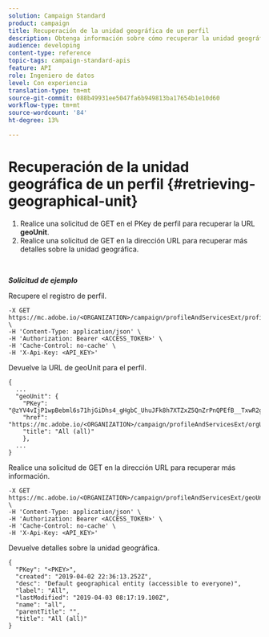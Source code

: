 ```yaml
---
solution: Campaign Standard
product: campaign
title: Recuperación de la unidad geográfica de un perfil
description: Obtenga información sobre cómo recuperar la unidad geográfica de un perfil con API.
audience: developing
content-type: reference
topic-tags: campaign-standard-apis
feature: API
role: Ingeniero de datos
level: Con experiencia
translation-type: tm+mt
source-git-commit: 088b49931ee5047fa6b949813ba17654b1e10d60
workflow-type: tm+mt
source-wordcount: '84'
ht-degree: 13%

---
```



# Recuperación de la unidad geográfica de un perfil {#retrieving-geographical-unit}

1. Realice una solicitud de GET en el PKey de perfil para recuperar la URL **geoUnit**.
1. Realice una solicitud de GET en la dirección URL para recuperar más detalles sobre la unidad geográfica.

<br/>

***Solicitud de ejemplo***

Recupere el registro de perfil.

```
-X GET https://mc.adobe.io/<ORGANIZATION>/campaign/profileAndServicesExt/profile/<PKEY> \
-H 'Content-Type: application/json' \
-H 'Authorization: Bearer <ACCESS_TOKEN>' \
-H 'Cache-Control: no-cache' \
-H 'X-Api-Key: <API_KEY>'
```

Devuelve la URL de geoUnit para el perfil.

```
{
  ...
  "geoUnit": {
    "PKey": "@zYV4vIjP1wpBebml6s71hjGiDhs4_gHgbC_UhuJFk8h7XTZxZ5QnZrPnQPEfB__TxwR2ge6sz61D8RR4zvD75CLDZtc<PKEY>",
    "href": "https://mc.adobe.io/<ORGANIZATION>/campaign/profileAndServicesExt/orgUnitBase/<PKEY>",
    "title": "All (all)"
    },
  ...
}
```

Realice una solicitud de GET en la dirección URL para recuperar más información.

```
-X GET https://mc.adobe.io/<ORGANIZATION>/campaign/profileAndServicesExt/geoUnitBase/<PKEY> \
-H 'Content-Type: application/json' \
-H 'Authorization: Bearer <ACCESS_TOKEN>' \
-H 'Cache-Control: no-cache' \
-H 'X-Api-Key: <API_KEY>'
```

Devuelve detalles sobre la unidad geográfica.

```
{
  "PKey": "<PKEY>",
  "created": "2019-04-02 22:36:13.252Z",
  "desc": "Default geographical entity (accessible to everyone)",
  "label": "All",
  "lastModified": "2019-04-03 08:17:19.100Z",
  "name": "all",
  "parentTitle": "",
  "title": "All (all)"
}
```

